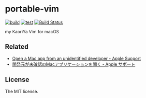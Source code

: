 # portable-vim

[![build](https://github.com/sasaplus1/portable-vim/workflows/build/badge.svg)](https://github.com/sasaplus1/portable-vim/actions?query=workflow%3Abuild)
[![test](https://github.com/sasaplus1/portable-vim/workflows/test/badge.svg)](https://github.com/sasaplus1/portable-vim/actions?query=workflow%3Atest)
[![Build Status](https://travis-ci.com/sasaplus1/portable-vim.svg?branch=master)](https://travis-ci.com/sasaplus1/portable-vim)

my KaoriYa Vim for macOS

## Related

- [Open a Mac app from an unidentified developer - Apple Support](https://support.apple.com/guide/mac-help/open-a-mac-app-from-an-unidentified-developer-mh40616/mac)
- [開発元が未確認のMacアプリケーションを開く - Apple サポート](https://support.apple.com/ja-jp/guide/mac-help/mh40616/mac)

## License

The MIT license.
